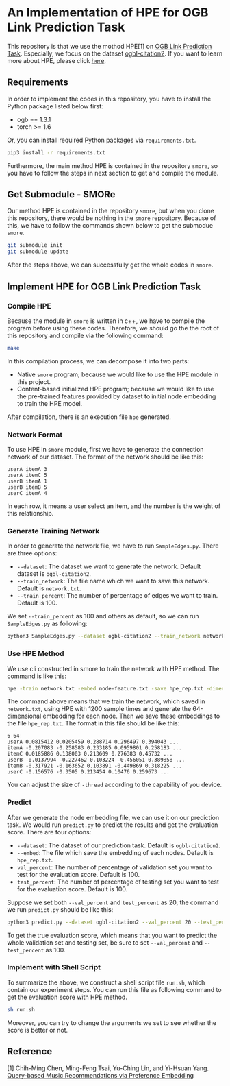 # An Implementation of HPE for OGB Link Prediction Task
This repository is that we use the mothod HPE[1] on [OGB Link Prediction Task](https://ogb.stanford.edu/docs/leader_linkprop/). Especially, we focus on the dataset [ogbl-citation2](https://ogb.stanford.edu/docs/linkprop/#ogbl-citation2). If you want to learn more about HPE, please click [here](https://github.com/cnclabs/smore).


## Requirements

In order to implement the codes in this repository, you have to install the Python package listed below first:

- ogb == 1.3.1
- torch >= 1.6

Or, you can install required Python packages via `requirements.txt`.

```bash
pip3 install -r requirements.txt
```

Furthermore, the main method HPE is contained in the repository `smore`, so you have to follow the steps in next section to get and compile the module.


## Get Submodule - SMORe

Our method HPE is contained in the repository `smore`, but when you clone this repository, there would be nothing in the `smore` repository. Because of this, we have to follow the commands shown below to get the submodue `smore`.

```bash
git submodule init
git submodule update
```

After the steps above, we can successfully get the whole codes in `smore`.


## Implement HPE for OGB Link Prediction Task

### Compile HPE
Because the module in `smore` is written in c++, we have to compile the program before using these codes. Therefore, we should go the the root of this repository and compile via the following command:

```bash
make
```

In this compilation process, we can decompose it into two parts:

- Native `smore` program; because we would like to use the HPE module in this project.
- Content-based initialized HPE program; because we would like to use the pre-trained features provided by dataset to initial node embedding to train the HPE model.

After compilation, there is an execution file `hpe` generated.

### Network Format
To use HPE in `smore` module, first we have to generate the connection network of our dataset. The format of the network should be like this:

```
userA itemA 3
userA itemC 5
userB itemA 1
userB itemB 5
userC itemA 4
```

In each row, it means a user select an item, and the number is the weight of this relationship.

### Generate Training Network
In order to generate the network file, we have to run `SampleEdges.py`. There are three options:

- `--dataset`: The dataset we want to generate the network. Default dataset is `ogbl-citation2`.
- `--train_network`: The file name which we want to save this network. Default is `network.txt`.
- `--train_percent`: The number of percentage of edges we want to train. Default is 100.

We set `--train_percent` as 100 and others as default, so we can run `SampleEdges.py` as following:

```bash
python3 SampleEdges.py --dataset ogbl-citation2 --train_network network.txt --train_percent 100
```

### Use HPE Method
We use cli constructed in smore to train the network with HPE method. The command is like this:

```bash
hpe -train network.txt -embed node-feature.txt -save hpe_rep.txt -dimensions 64 -undirected 0 -sample_times 1200 -walk_steps 5 -threads 8
```

The command above means that we train the network, which saved in `network.txt`, using HPE with 1200 sample times  and generate the 64-dimensional embedding for each node. Then we save these embeddings to the file `hpe_rep.txt`. The format in this file should be like this:

```
6 64
userA 0.0815412 0.0205459 0.288714 0.296497 0.394043 ...
itemA -0.207083 -0.258583 0.233185 0.0959801 0.258183 ...
itemC 0.0185886 0.138003 0.213609 0.276383 0.45732 ...
userB -0.0137994 -0.227462 0.103224 -0.456051 0.389858 ...
itemB -0.317921 -0.163652 0.103891 -0.449869 0.318225 ...
userC -0.156576 -0.3505 0.213454 0.10476 0.259673 ...
```

You can adjust the size of `-thread` according to the capability of you device.

### Predict
After we generate the node embedding file, we can use it on our prediction task. We would run `predict.py` to predict the results and get the evaluation score. There are four options:

- `--dataset`: The dataset of our prediction task. Default is `ogbl-citation2`.
- `--embed`: The file which save the embedding of each nodes. Default is `hpe_rep.txt`.
- `val_percent`: The number of percentage of validation set you want to test for the evaluation score. Default is 100.
- `test_percent`: The number of percentage of testing set you want to test for the evaluation score. Default is 100.

Suppose we set both `--val_percent` and `test_percent` as 20, the command we run `predict.py` should be like this:

```bash
python3 predict.py --dataset ogbl-citation2 --val_percent 20 --test_percent 20 --embed hpe_rep.txt
```

To get the true evaluation score, which means that you want to predict the whole validation set and testing set, be sure to set `--val_percent` and `--test_percent` as 100.

### Implement with Shell Script
To summarize the above, we construct a shell script file `run.sh`, which contain our experiment steps. You can run this file as following command to get the evaluation score with HPE method.

```bash
sh run.sh
```

Moreover, you can try to change the arguments we set to see whether the score is better or not.


## Reference
[1] Chih-Ming Chen, Ming-Feng Tsai, Yu-Ching Lin, and Yi-Hsuan Yang. [Query-based Music Recommendations via Preference Embedding](https://dl.acm.org/doi/10.1145/2959100.2959169)

